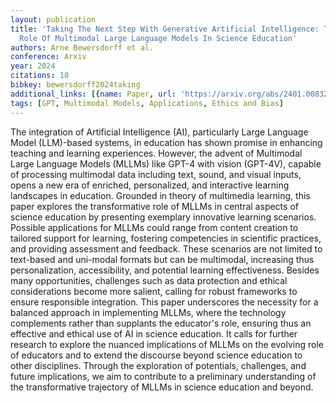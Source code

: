 ```yaml
---
layout: publication
title: 'Taking The Next Step With Generative Artificial Intelligence: The Transformative
  Role Of Multimodal Large Language Models In Science Education'
authors: Arne Bewersdorff et al.
conference: Arxiv
year: 2024
citations: 18
bibkey: bewersdorff2024taking
additional_links: [{name: Paper, url: 'https://arxiv.org/abs/2401.00832'}]
tags: [GPT, Multimodal Models, Applications, Ethics and Bias]
---
```

The integration of Artificial Intelligence (AI), particularly Large Language
Model (LLM)-based systems, in education has shown promise in enhancing teaching
and learning experiences. However, the advent of Multimodal Large Language
Models (MLLMs) like GPT-4 with vision (GPT-4V), capable of processing
multimodal data including text, sound, and visual inputs, opens a new era of
enriched, personalized, and interactive learning landscapes in education.
Grounded in theory of multimedia learning, this paper explores the
transformative role of MLLMs in central aspects of science education by
presenting exemplary innovative learning scenarios. Possible applications for
MLLMs could range from content creation to tailored support for learning,
fostering competencies in scientific practices, and providing assessment and
feedback. These scenarios are not limited to text-based and uni-modal formats
but can be multimodal, increasing thus personalization, accessibility, and
potential learning effectiveness. Besides many opportunities, challenges such
as data protection and ethical considerations become more salient, calling for
robust frameworks to ensure responsible integration. This paper underscores the
necessity for a balanced approach in implementing MLLMs, where the technology
complements rather than supplants the educator's role, ensuring thus an
effective and ethical use of AI in science education. It calls for further
research to explore the nuanced implications of MLLMs on the evolving role of
educators and to extend the discourse beyond science education to other
disciplines. Through the exploration of potentials, challenges, and future
implications, we aim to contribute to a preliminary understanding of the
transformative trajectory of MLLMs in science education and beyond.